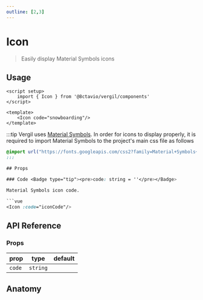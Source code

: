 ```yaml
---
outline: [2,3]
---
```


# Icon

> Easily display Material Symbols icons

<script setup>
    import { Icon } from '@8ctavio/vergil/components'
</script>

## Usage

<Demo>
    <Icon code="snowboarding"/>
</Demo>

```vue
<script setup>
    import { Icon } from '@8ctavio/vergil/components'
</script>

<template>
    <Icon code="snowboarding"/>
</template>
```

:::tip
Vergil uses [Material Symbols](https://fonts.google.com/icons?icon.style=Rounded&icon.set=Material+Symbols). In order for icons to display properly, it is required to import Material Symbols to the project's main css file as follows

```css
@import url("https://fonts.googleapis.com/css2?family=Material+Symbols+Rounded:FILL@1");
:::

## Props

### Code <Badge type="tip"><pre>code: string = ''</pre></Badge>

Material Symbols icon code.

```vue
<Icon :code="iconCode"/>
```

## API Reference
 
### Props

| prop | type | default |
| ---- | ---- | ------- |
| `code` | `string` | |

## Anatomy

<Demo>
    <Anatomy tag="span" classes="icon"/>
</Demo>